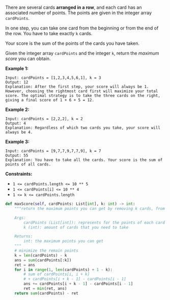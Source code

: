 There are several cards **arranged in a row**, and each card has an associated number of points. The points are given in the integer array `cardPoints`.

In one step, you can take one card from the beginning or from the end of the row. You have to take exactly `k` cards.

Your score is the sum of the points of the cards you have taken.

Given the integer array `cardPoints` and the integer `k`, return the *maximum score* you can obtain.

 

**Example 1:**

```
Input: cardPoints = [1,2,3,4,5,6,1], k = 3
Output: 12
Explanation: After the first step, your score will always be 1. However, choosing the rightmost card first will maximize your total score. The optimal strategy is to take the three cards on the right, giving a final score of 1 + 6 + 5 = 12.
```

**Example 2:**

```
Input: cardPoints = [2,2,2], k = 2
Output: 4
Explanation: Regardless of which two cards you take, your score will always be 4.
```

**Example 3:**

```
Input: cardPoints = [9,7,7,9,7,7,9], k = 7
Output: 55
Explanation: You have to take all the cards. Your score is the sum of points of all cards.
```

 

**Constraints:**

- `1 <= cardPoints.length <= 10 ** 5`
- `1 <= cardPoints[i] <= 10 ** 4`
- `1 <= k <= cardPoints.length`

```python
def maxScore(self, cardPoints: List[int], k: int) -> int:
    """return the maximum points you can get by removing k cards, from both sides

    Args:
        cardPoints (List[int]): represents for the points of each card
        k (int): amount of cards that you need to take

    Returns:
        int: the maximum points you can get
    """
    # minimize the remain points
    k = len(cardPoints) - k
    ans = sum(cardPoints[:k])
    ret = ans
    for i in range(1, len(cardPoints) + 1 - k):
        # sum of cardPoints[i, i + k]
        # + cardPoints[i + k - 1] - cardPoints[i - 1]
        ans += cardPoints[i + k - 1] - cardPoints[i - 1]
        ret = min(ret, ans)
    return sum(cardPoints) - ret
```

